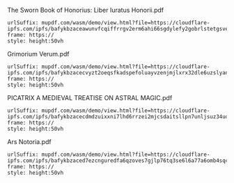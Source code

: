 The Sworn Book of Honorius: Liber Iuratus Honorii.pdf

```custom-frames
urlSuffix: mupdf.com/wasm/demo/view.html?file=https://cloudflare-ipfs.com/ipfs/bafykbzaceawunvfcqiffrrgv2erm6ahi66sgdylefy2gobrlstetgsvesdogs
frame: https://
style: height:50vh
```

Grimorium Verum.pdf

```custom-frames
urlSuffix: mupdf.com/wasm/demo/view.html?file=https://cloudflare-ipfs.com/ipfs/bafykbzacecvyzt2oeqsfkadspefoluayvzenjmjlxrx32dle6uzslyangztjo
frame: https://
style: height:50vh
```

PICATRIX A MEDIEVAL TREATISE ON ASTRAL MAGIC.pdf

```custom-frames
urlSuffix: mupdf.com/wasm/demo/view.html?file=https://cloudflare-ipfs.com/ipfs/bafykbzacecdmdzuixxni7lhd6rrzei2mjcsdaitsllpn7unljsuz34uouhn32
frame: https://
style: height:50vh
```

Ars Notoria.pdf

```custom-frames
urlSuffix: mupdf.com/wasm/demo/view.html?file=https://cloudflare-ipfs.com/ipfs/bafykbzaced7ezcnguredfa6qzoves7gjlp76tq3se6l6a77a6omb4sqcsc4sk
frame: https://
style: height:50vh
```
